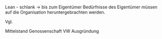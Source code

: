 <span style="color:#000ff;">Lean - schlank -> bis zum Eigentümer</span>
<span style="color:#000ff;">Bedürfnisse des Eigentümer müssen auf die Organisation heruntergebrachten werden.</span>

<span style="color:#000ff;">Vgl.</span>

<span style="color:#000ff;">Mittelstand</span>
<span style="color:#000ff;">Genossenschaft</span>
<span style="color:#000ff;">VW</span>
<span style="color:#000ff;">Ausgründung</span>